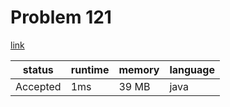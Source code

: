 # Problem 121

[link](https://leetcode.com/problems/best-time-to-buy-and-sell-stock/)

| status | runtime | memory | language |
| ------ | ------- | ------ | --------|
| Accepted | 1ms | 39 MB | java |

